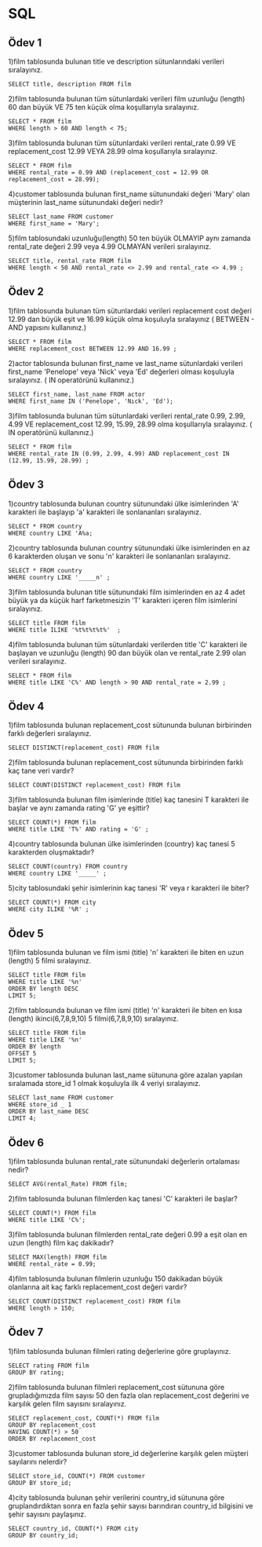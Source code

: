 # SQL

## Ödev 1
1)film tablosunda bulunan title ve description sütunlarındaki verileri sıralayınız.
```
SELECT title, description FROM film
```
2)film tablosunda bulunan tüm sütunlardaki verileri film uzunluğu (length) 60 dan büyük VE 75 ten küçük olma koşullarıyla sıralayınız.
```
SELECT * FROM film
WHERE length > 60 AND length < 75;
```
3)film tablosunda bulunan tüm sütunlardaki verileri rental_rate 0.99 VE replacement_cost 12.99 VEYA 28.99 olma koşullarıyla sıralayınız.
```
SELECT * FROM film
WHERE rental_rate = 0.99 AND (replacement_cost = 12.99 OR replacement_cost = 28.99);
```
4)customer tablosunda bulunan first_name sütunundaki değeri 'Mary' olan müşterinin last_name sütunundaki değeri nedir?
```
SELECT last_name FROM customer
WHERE first_name = 'Mary';
```
5)film tablosundaki uzunluğu(length) 50 ten büyük OLMAYIP aynı zamanda rental_rate değeri 2.99 veya 4.99 OLMAYAN verileri sıralayınız.
```
SELECT title, rental_rate FROM film
WHERE length < 50 AND rental_rate <> 2.99 and rental_rate <> 4.99 ;
```

## Ödev 2
1)film tablosunda bulunan tüm sütunlardaki verileri replacement cost değeri 12.99 dan büyük eşit ve 16.99 küçük olma koşuluyla sıralayınız ( BETWEEN - AND yapısını kullanınız.)
```
SELECT * FROM film
WHERE replacement_cost BETWEEN 12.99 AND 16.99 ;
```
2)actor tablosunda bulunan first_name ve last_name sütunlardaki verileri first_name 'Penelope' veya 'Nick' veya 'Ed' değerleri olması koşuluyla sıralayınız. ( IN operatörünü kullanınız.)
```
SELECT first_name, last_name FROM actor
WHERE first_name IN ('Penelope', 'Nıck', 'Ed');
```
3)film tablosunda bulunan tüm sütunlardaki verileri rental_rate 0.99, 2.99, 4.99 VE replacement_cost 12.99, 15.99, 28.99 olma koşullarıyla sıralayınız. ( IN operatörünü kullanınız.)
```
SELECT * FROM film
WHERE rental_rate IN (0.99, 2.99, 4.99) AND replacement_cost IN (12.99, 15.99, 28.99) ;
```

## Ödev 3
1)country tablosunda bulunan country sütunundaki ülke isimlerinden 'A' karakteri ile başlayıp 'a' karakteri ile sonlananları sıralayınız.
```
SELECT * FROM country
WHERE country LIKE 'A%a;
```
2)country tablosunda bulunan country sütunundaki ülke isimlerinden en az 6 karakterden oluşan ve sonu 'n' karakteri ile sonlananları sıralayınız.
```
SELECT * FROM country
WHERE country LIKE '_____n' ;
```
3)film tablosunda bulunan title sütunundaki film isimlerinden en az 4 adet büyük ya da küçük harf farketmesizin 'T' karakteri içeren film isimlerini sıralayınız.
```
SELECT title FROM film
WHERE title ILIKE '%t%t%t%t%'  ;
```
4)film tablosunda bulunan tüm sütunlardaki verilerden title 'C' karakteri ile başlayan ve uzunluğu (length) 90 dan büyük olan ve rental_rate 2.99 olan verileri sıralayınız.
```
SELECT * FROM film
WHERE title LIKE 'C%' AND length > 90 AND rental_rate = 2.99 ;
```

## Ödev 4
1)film tablosunda bulunan replacement_cost sütununda bulunan birbirinden farklı değerleri sıralayınız.
```
SELECT DISTINCT(replacement_cost) FROM film
```
2)film tablosunda bulunan replacement_cost sütununda birbirinden farklı kaç tane veri vardır?
```
SELECT COUNT(DISTINCT replacement_cost) FROM film
```
3)film tablosunda bulunan film isimlerinde (title) kaç tanesini T karakteri ile başlar ve aynı zamanda rating 'G' ye eşittir?
```
SELECT COUNT(*) FROM film
WHERE title LIKE 'T%' AND rating = 'G' ;
```
4)country tablosunda bulunan ülke isimlerinden (country) kaç tanesi 5 karakterden oluşmaktadır?
```
SELECT COUNT(country) FROM country
WHERE country LIKE '_____' ;
```
5)city tablosundaki şehir isimlerinin kaç tanesi 'R' veya r karakteri ile biter?
```
SELECT COUNT(*) FROM city
WHERE city ILIKE '%R' ;
```

## Ödev 5
1)film tablosunda bulunan ve film ismi (title) 'n' karakteri ile biten en uzun (length) 5 filmi sıralayınız.
```
SELECT title FROM film
WHERE title LIKE '%n'
ORDER BY length DESC
LIMIT 5;
```
2)film tablosunda bulunan ve film ismi (title) 'n' karakteri ile biten en kısa (length) ikinci(6,7,8,9,10) 5 filmi(6,7,8,9,10) sıralayınız.
```
SELECT title FROM film
WHERE title LIKE '%n'
ORDER BY length 
OFFSET 5
LIMIT 5;
```
3)customer tablosunda bulunan last_name sütununa göre azalan yapılan sıralamada store_id 1 olmak koşuluyla ilk 4 veriyi sıralayınız.
```
SELECT last_name FROM customer
WHERE store_id _ 1
ORDER BY last_name DESC
LIMIT 4;
```

## Ödev 6
1)film tablosunda bulunan rental_rate sütunundaki değerlerin ortalaması nedir?
```
SELECT AVG(rental_Rate) FROM film;
```
2)film tablosunda bulunan filmlerden kaç tanesi 'C' karakteri ile başlar?
```
SELECT COUNT(*) FROM film
WHERE title LIKE 'C%';
```
3)film tablosunda bulunan filmlerden rental_rate değeri 0.99 a eşit olan en uzun (length) film kaç dakikadır?
```
SELECT MAX(length) FROM film
WHERE rental_rate = 0.99;
```
4)film tablosunda bulunan filmlerin uzunluğu 150 dakikadan büyük olanlarına ait kaç farklı replacement_cost değeri vardır?
```
SELECT COUNT(DISTINCT replacement_cost) FROM film
WHERE length > 150;
```

## Ödev 7
1)film tablosunda bulunan filmleri rating değerlerine göre gruplayınız.
```
SELECT rating FROM film
GROUP BY rating;
```
2)film tablosunda bulunan filmleri replacement_cost sütununa göre grupladığımızda film sayısı 50 den fazla olan replacement_cost değerini ve karşılık gelen film sayısını sıralayınız.
```
SELECT replacement_cost, COUNT(*) FROM film
GROUP BY replacement_cost
HAVING COUNT(*) > 50
ORDER BY replacement_cost
```
3)customer tablosunda bulunan store_id değerlerine karşılık gelen müşteri sayılarını nelerdir? 
```
SELECT store_id, COUNT(*) FROM customer
GROUP BY store_id;
```
4)city tablosunda bulunan şehir verilerini country_id sütununa göre gruplandırdıktan sonra en fazla şehir sayısı barındıran country_id bilgisini ve şehir sayısını paylaşınız.
```
SELECT country_id, COUNT(*) FROM city
GROUP BY country_id;
```

